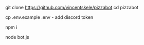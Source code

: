 git clone https://github.com/vincentskele/pizzabot
cd pizzabot

cp .env.example .env - add discord token


npm i

node bot.js
